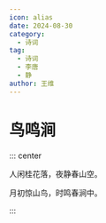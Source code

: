 ```yaml
---
icon: alias
date: 2024-08-30
category:
  - 诗词
tag:
  - 诗词
  - 李唐
  - 静
author: 王维
---
```


# 鸟鸣涧

<!-- more -->    


::: center

人闲桂花落，夜静春山空。

月初惊山鸟，时鸣春涧中。

:::